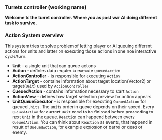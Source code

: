 ### Turrets controller (working name)
**Welcome to the turret controller. Where you as post war AI doing different task to survive.**


### Action System overview

This system tries to solve problem of letting player or AI queuing different actions for units and latter on executing those actions in one non interactive cycle/turn.

- **Unit** - a single unit that can queue actions
- **Action** - definies data requier to execute ``QueuedAction``
- **ActionController** - is responsible for executing ``Action``
- **ActionTarget** - containe information about target location(Vector2) or target(``Unit``) used by ``ActionController``
- **QueuedAction** - contains information necessary to start ``Action``
- **ActionView** - defines how target selection preview for action appears
- **UnitQueueExecutor** - is responsible for executing ``QueuedAction`` for queued ``Units``. The ``units`` order in queue depends on their speed. Every ``QueuedAction`` for current ``Unit`` need to be finished before proceeding to next ``Unit`` in the queue. ``Reaction`` can happend between every ``QueuedAction``. You can think about ``Reaction`` as events, that happend in result of ``QueuedAction``, for example explosion of barrel or dead of enemy. 
